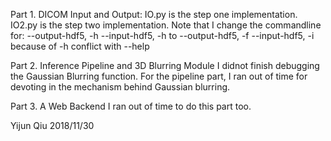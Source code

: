 Part 1. DICOM Input and Output:
	IO.py is the step one implementation.
	IO2.py is the step two implementation.
	Note that I change the commandline for:
	--output-hdf5, -h --input-hdf5, -h
	to 
	--output-hdf5, -f --input-hdf5, -i
	because of -h conflict with --help

Part 2. Inference Pipeline and 3D Blurring Module
	I didnot finish debugging the Gaussian Blurring function.
	For the pipeline part, I ran out of time for devoting in the mechanism behind Gaussian blurring. 

Part 3. A Web Backend
	I ran out of time to do this part too.


Yijun Qiu
2018/11/30

